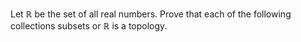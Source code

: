 Let $\mathbb{R}$ be the set of all real numbers. Prove that each of the following collections subsets or $\mathbb{R}$ is a topology.